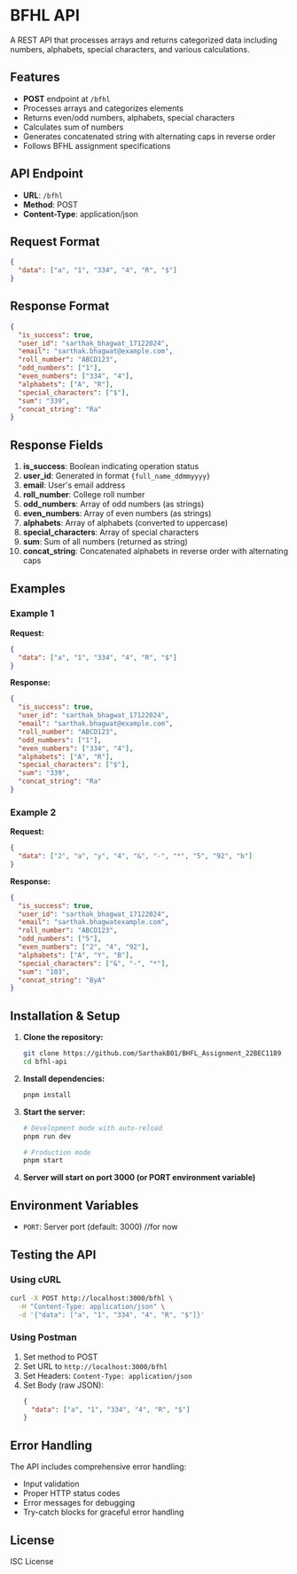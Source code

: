 # BFHL API

A REST API that processes arrays and returns categorized data including numbers, alphabets, special characters, and various calculations.

## Features

- **POST** endpoint at `/bfhl`
- Processes arrays and categorizes elements
- Returns even/odd numbers, alphabets, special characters
- Calculates sum of numbers
- Generates concatenated string with alternating caps in reverse order
- Follows BFHL assignment specifications

## API Endpoint

- **URL**: `/bfhl`
- **Method**: POST
- **Content-Type**: application/json

## Request Format

```json
{
  "data": ["a", "1", "334", "4", "R", "$"]
}
```

## Response Format

```json
{
  "is_success": true,
  "user_id": "sarthak_bhagwat_17122024",
  "email": "sarthak.bhagwat@example.com",
  "roll_number": "ABCD123",
  "odd_numbers": ["1"],
  "even_numbers": ["334", "4"],
  "alphabets": ["A", "R"],
  "special_characters": ["$"],
  "sum": "339",
  "concat_string": "Ra"
}
```

## Response Fields

1. **is_success**: Boolean indicating operation status
2. **user_id**: Generated in format `{full_name_ddmmyyyy}`
3. **email**: User's email address
4. **roll_number**: College roll number
5. **odd_numbers**: Array of odd numbers (as strings)
6. **even_numbers**: Array of even numbers (as strings)
7. **alphabets**: Array of alphabets (converted to uppercase)
8. **special_characters**: Array of special characters
9. **sum**: Sum of all numbers (returned as string)
10. **concat_string**: Concatenated alphabets in reverse order with alternating caps

## Examples

### Example 1
**Request:**
```json
{
  "data": ["a", "1", "334", "4", "R", "$"]
}
```

**Response:**
```json
{
  "is_success": true,
  "user_id": "sarthak_bhagwat_17122024",
  "email": "sarthak.bhagwat@example.com",
  "roll_number": "ABCD123",
  "odd_numbers": ["1"],
  "even_numbers": ["334", "4"],
  "alphabets": ["A", "R"],
  "special_characters": ["$"],
  "sum": "339",
  "concat_string": "Ra"
}
```

### Example 2
**Request:**
```json
{
  "data": ["2", "a", "y", "4", "&", "-", "*", "5", "92", "b"]
}
```

**Response:**
```json
{
  "is_success": true,
  "user_id": "sarthak_bhagwat_17122024",
  "email": "sarthak.bhagwatexample.com",
  "roll_number": "ABCD123",
  "odd_numbers": ["5"],
  "even_numbers": ["2", "4", "92"],
  "alphabets": ["A", "Y", "B"],
  "special_characters": ["&", "-", "*"],
  "sum": "103",
  "concat_string": "ByA"
}
```

## Installation & Setup

1. **Clone the repository:**
   ```bash
   git clone https://github.com/SarthakB01/BHFL_Assignment_22BEC1189
   cd bfhl-api
   ```

2. **Install dependencies:**
   ```bash
   pnpm install
   ```

3. **Start the server:**
   ```bash
   # Development mode with auto-reload
   pnpm run dev
   
   # Production mode
   pnpm start
   ```

4. **Server will start on port 3000 (or PORT environment variable)**

## Environment Variables

- `PORT`: Server port (default: 3000)  //for now

## Testing the API

### Using cURL
```bash
curl -X POST http://localhost:3000/bfhl \
  -H "Content-Type: application/json" \
  -d '{"data": ["a", "1", "334", "4", "R", "$"]}'
```

### Using Postman
1. Set method to POST
2. Set URL to `http://localhost:3000/bfhl`
3. Set Headers: `Content-Type: application/json`
4. Set Body (raw JSON):
   ```json
   {
     "data": ["a", "1", "334", "4", "R", "$"]
   }
   ```

## Error Handling

The API includes comprehensive error handling:
- Input validation
- Proper HTTP status codes
- Error messages for debugging
- Try-catch blocks for graceful error handling


## License

ISC License
